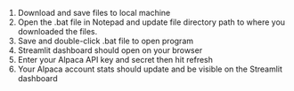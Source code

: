1. Download and save files to local machine
2. Open the .bat file in Notepad and update file directory path to where you downloaded the files.
3. Save and double-click .bat file to open program
4. Streamlit dashboard should open on your browser
5. Enter your Alpaca API key and secret then hit refresh
6. Your Alpaca account stats should update and be visible on the Streamlit dashboard
